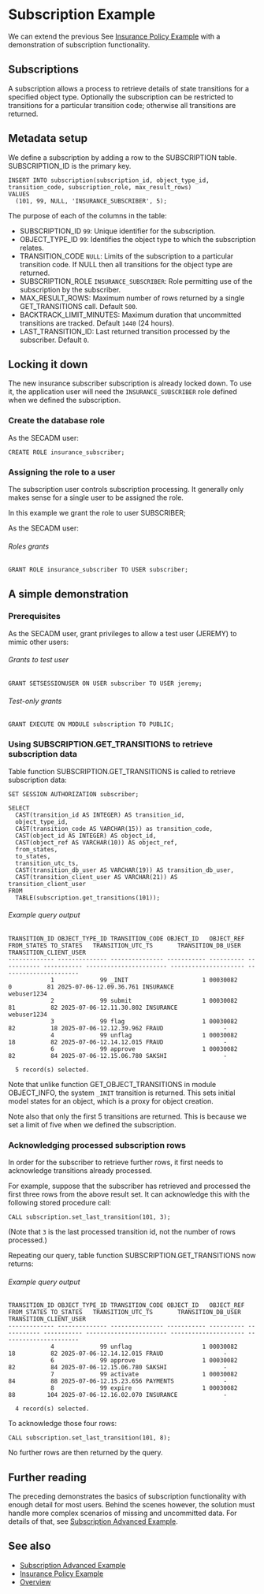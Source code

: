 # Subscription Example

We can extend the previous See [Insurance Policy Example](EXAMPLE.md) with a demonstration of subscription functionality.

## Subscriptions

A subscription allows a process to retrieve details of state transitions for a specified object type. Optionally the subscription can be restricted to transitions for a particular transition code; otherwise all transitions are returned.

## Metadata setup

We define a subscription by adding a row to the SUBSCRIPTION table. SUBSCRIPTION_ID is the primary key.
```
INSERT INTO subscription(subscription_id, object_type_id, transition_code, subscription_role, max_result_rows)
VALUES
  (101, 99, NULL, 'INSURANCE_SUBSCRIBER', 5);
```

The purpose of each of the columns in the table:
* SUBSCRIPTION_ID ``99``: Unique identifier for the subscription.
* OBJECT_TYPE_ID ``99``: Identifies the object type to which the subscription relates.
* TRANSITION_CODE ``NULL``: Limits of the subscription to a particular transition code. If NULL then all transitions for the object type are returned.
* SUBSCRIPTION_ROLE ``INSURANCE_SUBSCRIBER``: Role permitting use of the subscription by the subscriber.
* MAX_RESULT_ROWS: Maximum number of rows returned by a single GET_TRANSITIONS call. Default ``500``.
* BACKTRACK_LIMIT_MINUTES: Maximum duration that uncommitted transitions are tracked. Default ``1440`` (24 hours).
* LAST_TRANSITION_ID: Last returned transition processed by the subscriber. Default ``0``.

## Locking it down

The new insurance subscriber subscription is already locked down. To use it, the application user will need the ``INSURANCE_SUBSCRIBER`` role defined when we defined the subscription.

### Create the database role

As the SECADM user:

```
CREATE ROLE insurance_subscriber;
```

### Assigning the role to a user

The subscription user controls subscription processing. It generally only makes sense for a single user to be assigned the role.

In this example we grant the role to user SUBSCRIBER;

As the SECADM user:

###### Roles grants
```
GRANT ROLE insurance_subscriber TO USER subscriber;
```

## A simple demonstration

### Prerequisites

As the SECADM user, grant privileges to allow a test user (JEREMY) to mimic other users:

###### Grants to test user

```
GRANT SETSESSIONUSER ON USER subscriber TO USER jeremy;
```

###### Test-only grants

```
GRANT EXECUTE ON MODULE subscription TO PUBLIC;
```

### Using SUBSCRIPTION.GET_TRANSITIONS to retrieve subscription data

Table function SUBSCRIPTION.GET_TRANSITIONS is called to retrieve subscription data:
```
SET SESSION AUTHORIZATION subscriber;

SELECT
  CAST(transition_id AS INTEGER) AS transition_id,
  object_type_id,
  CAST(transition_code AS VARCHAR(15)) as transition_code,
  CAST(object_id AS INTEGER) AS object_id,
  CAST(object_ref AS VARCHAR(10)) AS object_ref,
  from_states,
  to_states,
  transition_utc_ts,
  CAST(transition_db_user AS VARCHAR(19)) AS transition_db_user,
  CAST(transition_client_user AS VARCHAR(21)) AS transition_client_user
FROM
  TABLE(subscription.get_transitions(101));
```

###### Example query output
```
TRANSITION_ID OBJECT_TYPE_ID TRANSITION_CODE OBJECT_ID   OBJECT_REF FROM_STATES TO_STATES   TRANSITION_UTC_TS       TRANSITION_DB_USER    TRANSITION_CLIENT_USER
------------- -------------- --------------- ----------- ---------- ----------- ----------- ----------------------- --------------------- ----------------------
            1             99 _INIT                     1 00030082             0          81 2025-07-06-12.09.36.761 INSURANCE             webuser1234
            2             99 submit                    1 00030082            81          82 2025-07-06-12.11.30.802 INSURANCE             webuser1234
            3             99 flag                      1 00030082            82          18 2025-07-06-12.12.39.962 FRAUD                 -
            4             99 unflag                    1 00030082            18          82 2025-07-06-12.14.12.015 FRAUD                 -
            6             99 approve                   1 00030082            82          84 2025-07-06-12.15.06.780 SAKSHI                -

  5 record(s) selected.
```

Note that unlike function GET_OBJECT_TRANSITIONS in module OBJECT_INFO, the system ``_INIT`` transition is returned. This sets initial model states for an object, which is a proxy for object creation.

Note also that only the first 5 transitions are returned. This is because we set a limit of five when we defined the subscription.

### Acknowledging processed subscription rows

In order for the subscriber to retrieve further rows, it first needs to acknowledge transitions already processed.

For example, suppose that the subscriber has retrieved and processed the first three rows from the above result set. It can acknowledge this with the following stored procedure call:
```
CALL subscription.set_last_transition(101, 3);
```

(Note that ``3`` is the last processed transition id, not the number of rows processed.)

Repeating our query, table function SUBSCRIPTION.GET_TRANSITIONS now returns:

###### Example query output
```
TRANSITION_ID OBJECT_TYPE_ID TRANSITION_CODE OBJECT_ID   OBJECT_REF FROM_STATES TO_STATES   TRANSITION_UTC_TS       TRANSITION_DB_USER    TRANSITION_CLIENT_USER
------------- -------------- --------------- ----------- ---------- ----------- ----------- ----------------------- --------------------- ----------------------
            4             99 unflag                    1 00030082            18          82 2025-07-06-12.14.12.015 FRAUD                 -
            6             99 approve                   1 00030082            82          84 2025-07-06-12.15.06.780 SAKSHI                -
            7             99 activate                  1 00030082            84          88 2025-07-06-12.15.23.656 PAYMENTS              -
            8             99 expire                    1 00030082            88         104 2025-07-06-12.16.02.070 INSURANCE             -

  4 record(s) selected.
```

To acknowledge those four rows:
```
CALL subscription.set_last_transition(101, 8);
```

No further rows are then returned by the query.

## Further reading

The preceding demonstrates the basics of subscription functionality with enough detail for most users. Behind the scenes however, the solution must handle more complex scenarios of missing and uncommitted data. For details of that, see [Subscription Advanced Example](SUBSCRIPTION_ADVANCED_EXAMPLE.md).

## See also

* [Subscription Advanced Example](SUBSCRIPTION_ADVANCED_EXAMPLE.md)
* [Insurance Policy Example](EXAMPLE.md)
* [Overview](../README.md)